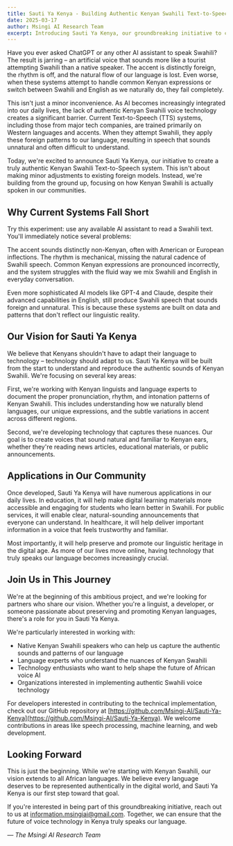 ```yaml
---
title: Sauti Ya Kenya - Building Authentic Kenyan Swahili Text-to-Speech
date: 2025-03-17
author: Msingi AI Research Team
excerpt: Introducing Sauti Ya Kenya, our groundbreaking initiative to create a Text-to-Speech system that truly captures the authentic sound and character of Kenyan Swahili.
---
```


Have you ever asked ChatGPT or any other AI assistant to speak Swahili? The result is jarring – an artificial voice that sounds more like a tourist attempting Swahili than a native speaker. The accent is distinctly foreign, the rhythm is off, and the natural flow of our language is lost. Even worse, when these systems attempt to handle common Kenyan expressions or switch between Swahili and English as we naturally do, they fail completely.

This isn't just a minor inconvenience. As AI becomes increasingly integrated into our daily lives, the lack of authentic Kenyan Swahili voice technology creates a significant barrier. Current Text-to-Speech (TTS) systems, including those from major tech companies, are trained primarily on Western languages and accents. When they attempt Swahili, they apply these foreign patterns to our language, resulting in speech that sounds unnatural and often difficult to understand.

Today, we're excited to announce Sauti Ya Kenya, our initiative to create a truly authentic Kenyan Swahili Text-to-Speech system. This isn't about making minor adjustments to existing foreign models. Instead, we're building from the ground up, focusing on how Kenyan Swahili is actually spoken in our communities.

## Why Current Systems Fall Short

Try this experiment: use any available AI assistant to read a Swahili text. You'll immediately notice several problems:

The accent sounds distinctly non-Kenyan, often with American or European inflections. The rhythm is mechanical, missing the natural cadence of Swahili speech. Common Kenyan expressions are pronounced incorrectly, and the system struggles with the fluid way we mix Swahili and English in everyday conversation.

Even more sophisticated AI models like GPT-4 and Claude, despite their advanced capabilities in English, still produce Swahili speech that sounds foreign and unnatural. This is because these systems are built on data and patterns that don't reflect our linguistic reality.

## Our Vision for Sauti Ya Kenya

We believe that Kenyans shouldn't have to adapt their language to technology – technology should adapt to us. Sauti Ya Kenya will be built from the start to understand and reproduce the authentic sounds of Kenyan Swahili. We're focusing on several key areas:

First, we're working with Kenyan linguists and language experts to document the proper pronunciation, rhythm, and intonation patterns of Kenyan Swahili. This includes understanding how we naturally blend languages, our unique expressions, and the subtle variations in accent across different regions.

Second, we're developing technology that captures these nuances. Our goal is to create voices that sound natural and familiar to Kenyan ears, whether they're reading news articles, educational materials, or public announcements.

## Applications in Our Community

Once developed, Sauti Ya Kenya will have numerous applications in our daily lives. In education, it will help make digital learning materials more accessible and engaging for students who learn better in Swahili. For public services, it will enable clear, natural-sounding announcements that everyone can understand. In healthcare, it will help deliver important information in a voice that feels trustworthy and familiar.

Most importantly, it will help preserve and promote our linguistic heritage in the digital age. As more of our lives move online, having technology that truly speaks our language becomes increasingly crucial.

## Join Us in This Journey

We're at the beginning of this ambitious project, and we're looking for partners who share our vision. Whether you're a linguist, a developer, or someone passionate about preserving and promoting Kenyan languages, there's a role for you in Sauti Ya Kenya.

We're particularly interested in working with:
- Native Kenyan Swahili speakers who can help us capture the authentic sounds and patterns of our language
- Language experts who understand the nuances of Kenyan Swahili
- Technology enthusiasts who want to help shape the future of African voice AI
- Organizations interested in implementing authentic Swahili voice technology

For developers interested in contributing to the technical implementation, check out our GitHub repository at [https://github.com/Msingi-AI/Sauti-Ya-Kenya](https://github.com/Msingi-AI/Sauti-Ya-Kenya). We welcome contributions in areas like speech processing, machine learning, and web development.

## Looking Forward

This is just the beginning. While we're starting with Kenyan Swahili, our vision extends to all African languages. We believe every language deserves to be represented authentically in the digital world, and Sauti Ya Kenya is our first step toward that goal.

If you're interested in being part of this groundbreaking initiative, reach out to us at [information.msingiai@gmail.com](mailto:information.msingiai@gmail.com). Together, we can ensure that the future of voice technology in Kenya truly speaks our language.

*— The Msingi AI Research Team*

